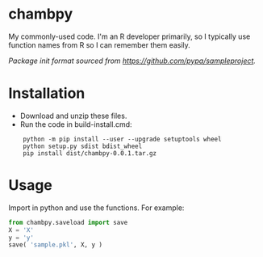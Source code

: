 # chambpy

My commonly-used code. I'm an R developer primarily, so I typically
use function names from R so I can remember them easily.

*Package init format sourced from https://github.com/pypa/sampleproject.*

# Installation

* Download and unzip these files.
* Run the code in build-install.cmd:

```
    python -m pip install --user --upgrade setuptools wheel
    python setup.py sdist bdist_wheel
    pip install dist/chambpy-0.0.1.tar.gz
```

# Usage

Import in python and use the functions. For example:

```python
from chambpy.saveload import save
X = 'X'
y = 'y'
save( 'sample.pkl', X, y )
```
